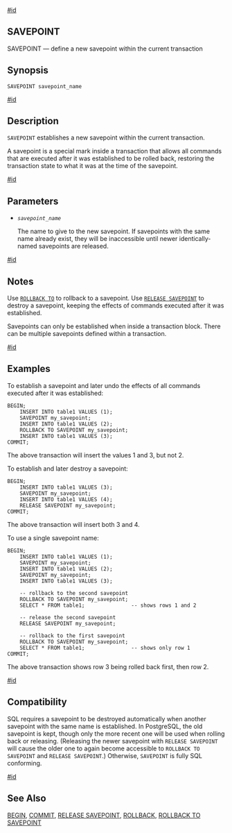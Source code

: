 [#id](#SQL-SAVEPOINT)

## SAVEPOINT

SAVEPOINT — define a new savepoint within the current transaction

## Synopsis

```
SAVEPOINT savepoint_name
```

[#id](#id-1.9.3.170.6)

## Description

`SAVEPOINT` establishes a new savepoint within the current transaction.

A savepoint is a special mark inside a transaction that allows all commands that are executed after it was established to be rolled back, restoring the transaction state to what it was at the time of the savepoint.

[#id](#id-1.9.3.170.7)

## Parameters

- _`savepoint_name`_

  The name to give to the new savepoint. If savepoints with the same name already exist, they will be inaccessible until newer identically-named savepoints are released.

[#id](#id-1.9.3.170.8)

## Notes

Use [`ROLLBACK TO`](sql-rollback-to) to rollback to a savepoint. Use [`RELEASE SAVEPOINT`](sql-release-savepoint) to destroy a savepoint, keeping the effects of commands executed after it was established.

Savepoints can only be established when inside a transaction block. There can be multiple savepoints defined within a transaction.

[#id](#id-1.9.3.170.9)

## Examples

To establish a savepoint and later undo the effects of all commands executed after it was established:

```
BEGIN;
    INSERT INTO table1 VALUES (1);
    SAVEPOINT my_savepoint;
    INSERT INTO table1 VALUES (2);
    ROLLBACK TO SAVEPOINT my_savepoint;
    INSERT INTO table1 VALUES (3);
COMMIT;
```

The above transaction will insert the values 1 and 3, but not 2.

To establish and later destroy a savepoint:

```
BEGIN;
    INSERT INTO table1 VALUES (3);
    SAVEPOINT my_savepoint;
    INSERT INTO table1 VALUES (4);
    RELEASE SAVEPOINT my_savepoint;
COMMIT;
```

The above transaction will insert both 3 and 4.

To use a single savepoint name:

```
BEGIN;
    INSERT INTO table1 VALUES (1);
    SAVEPOINT my_savepoint;
    INSERT INTO table1 VALUES (2);
    SAVEPOINT my_savepoint;
    INSERT INTO table1 VALUES (3);

    -- rollback to the second savepoint
    ROLLBACK TO SAVEPOINT my_savepoint;
    SELECT * FROM table1;               -- shows rows 1 and 2

    -- release the second savepoint
    RELEASE SAVEPOINT my_savepoint;

    -- rollback to the first savepoint
    ROLLBACK TO SAVEPOINT my_savepoint;
    SELECT * FROM table1;               -- shows only row 1
COMMIT;
```

The above transaction shows row 3 being rolled back first, then row 2.

[#id](#id-1.9.3.170.10)

## Compatibility

SQL requires a savepoint to be destroyed automatically when another savepoint with the same name is established. In PostgreSQL, the old savepoint is kept, though only the more recent one will be used when rolling back or releasing. (Releasing the newer savepoint with `RELEASE SAVEPOINT` will cause the older one to again become accessible to `ROLLBACK TO SAVEPOINT` and `RELEASE SAVEPOINT`.) Otherwise, `SAVEPOINT` is fully SQL conforming.

[#id](#id-1.9.3.170.11)

## See Also

[BEGIN](sql-begin), [COMMIT](sql-commit), [RELEASE SAVEPOINT](sql-release-savepoint), [ROLLBACK](sql-rollback), [ROLLBACK TO SAVEPOINT](sql-rollback-to)
